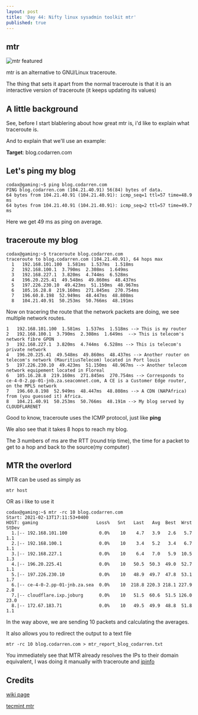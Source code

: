 ```yaml
---
layout: post
title: 'Day 44: Nifty linux sysadmin toolkit mtr'
published: true
---
```

## mtr
![mtr featured](https://github.com/codarrenvelvindron/codarrenvelvindron.github.io/raw/master/images/mtr.png)

mtr is an alternative to GNU/Linux traceroute.

The thing that sets it apart from the normal traceroute is that it is an interactive version of traceroute (it keeps updating its values)

## A little background
See, before I start blablering about how great mtr is, i'd like to explain what traceroute is.

And to explain that we'll use an example:

**Target**: blog.codarren.com

## Let's ping my blog
```
codax@gaming:~$ ping blog.codarren.com
PING blog.codarren.com (104.21.40.91) 56(84) bytes of data.
64 bytes from 104.21.40.91 (104.21.40.91): icmp_seq=1 ttl=57 time=48.9 ms
64 bytes from 104.21.40.91 (104.21.40.91): icmp_seq=2 ttl=57 time=49.7 ms
```
Here we get 49 ms as ping on average.

## traceroute my blog
```
codax@gaming:~$ traceroute blog.codarren.com
traceroute to blog.codarren.com (104.21.40.91), 64 hops max
  1   192.168.101.100  1.581ms  1.537ms  1.518ms 
  2   192.168.100.1  3.790ms  2.308ms  1.649ms 
  3   192.168.227.1  3.820ms  4.744ms  6.528ms 
  4   196.20.225.41  49.548ms  49.860ms  48.437ms 
  5   197.226.230.10  49.423ms  51.150ms  48.967ms 
  6   105.16.28.8  219.160ms  271.845ms  270.754ms 
  7   196.60.8.198  52.949ms  48.447ms  48.808ms 
  8   104.21.40.91  50.253ms  50.766ms  48.191ms
```
Now on tracering the route that the network packets are doing, we see multiple network routes.
```
1   192.168.101.100  1.581ms  1.537ms  1.518ms --> This is my router
2   192.168.100.1  3.790ms  2.308ms  1.649ms  --> This is telecom's network fibre GPON
3   192.168.227.1  3.820ms  4.744ms  6.528ms --> This is telecom's private network
4   196.20.225.41  49.548ms  49.860ms  48.437ms --> Another router on telecom's network (MauritiusTelecom) located in Port louis
5   197.226.230.10  49.423ms  51.150ms  48.967ms --> Another telecom network equipement located in Floreal
6   105.16.28.8  219.160ms  271.845ms  270.754ms --> Corresponds to ce-4-0-2.pp-01-jnb.za.seacomnet.com, A CE is a Customer Edge router, on the MPLS network
7   196.60.8.198  52.949ms  48.447ms  48.808ms --> A CDN (NAPAfrica) from (you guessed it) Africa.
8   104.21.40.91  50.253ms  50.766ms  48.191m --> My blog served by CLOUDFLARENET
```
Good to know, traceroute uses the ICMP protocol, just like **ping**

We also see that it takes 8 hops to reach my blog.

The 3 numbers of ms are the RTT (round trip time), the time for a packet to get to a hop and back to the source(my computer)

## MTR the overlord
MTR can be used as simply as 
```
mtr host
```

OR as i like to use it
```
codax@gaming:~$ mtr -rc 10 blog.codarren.com
Start: 2021-02-13T17:11:53+0400
HOST: gaming                      Loss%   Snt   Last   Avg  Best  Wrst StDev
  1.|-- 192.168.101.100            0.0%    10    4.7   3.9   2.6   5.7   1.1
  2.|-- 192.168.100.1              0.0%    10    3.4   5.2   3.4   6.7   1.1
  3.|-- 192.168.227.1              0.0%    10    6.4   7.0   5.9  10.5   1.3
  4.|-- 196.20.225.41              0.0%    10   50.5  50.3  49.0  52.7   1.1
  5.|-- 197.226.230.10             0.0%    10   48.9  49.7  47.8  53.1   1.7
  6.|-- ce-4-0-2.pp-01-jnb.za.sea  0.0%    10  218.8 220.3 218.1 227.9   2.8
  7.|-- cloudflare.ixp.joburg      0.0%    10   51.5  60.6  51.5 126.0  23.0
  8.|-- 172.67.183.71              0.0%    10   49.5  49.9  48.8  51.8   1.1
```
In the way above, we are sending 10 packets and calculating the averages.

It also allows you to redirect the output to a text file
```
mtr -rc 10 blog.codarren.com > mtr_report_blog_codarren.txt
```

You immediately see that MTR already resolves the IPs to their domain equivalent, I was doing it manually with traceroute and [ipinfo](https://ipinfo.info/html/ip_checker.php)



## Credits
[wiki page](https://en.wikipedia.org/wiki/MTR_%28software%29)

[tecmint mtr](https://www.tecmint.com/mtr-a-network-diagnostic-tool-for-linux/)

